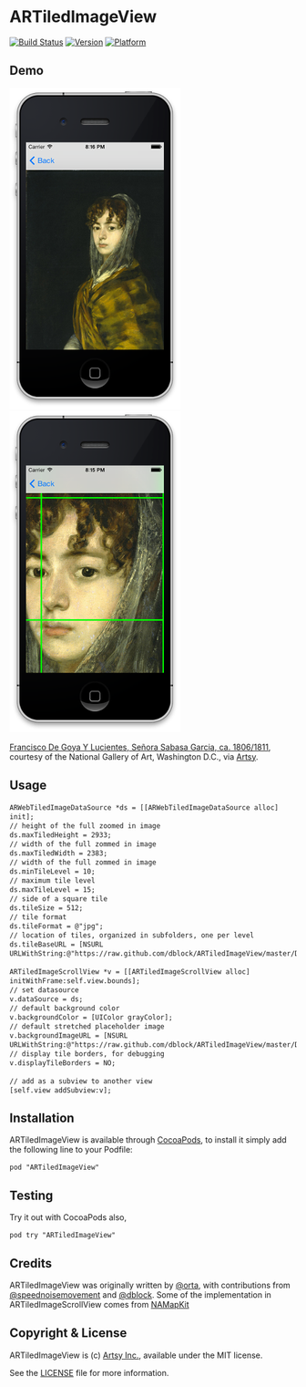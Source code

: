 # ARTiledImageView

[![Build Status](https://travis-ci.org/dblock/ARTiledImageView.png?branch=master)](https://travis-ci.org/dblock/ARTiledImageView)
[![Version](http://cocoapod-badges.herokuapp.com/v/ARTiledImageView/badge.png)](http://cocoadocs.org/docsets/ARTiledImage)
[![Platform](http://cocoapod-badges.herokuapp.com/p/ARTiledImageView/badge.png)](http://cocoadocs.org/docsets/ARTiledImage)

## Demo

![zoomed out](Demo/Screenshots/goya1.png)
![zoomed in](Demo/Screenshots/goya2.png)

[Francisco De Goya Y Lucientes, Señora Sabasa Garcia, ca. 1806/1811](https://artsy.net/artwork/francisco-jose-de-goya-y-lucientes-senora-sabasa-garcia), courtesy of the National Gallery of Art, Washington D.C., via [Artsy](https://artsy.net).

## Usage

``` objc
ARWebTiledImageDataSource *ds = [[ARWebTiledImageDataSource alloc] init];
// height of the full zoomed in image
ds.maxTiledHeight = 2933;
// width of the full zommed in image
ds.maxTiledWidth = 2383;
// width of the full zommed in image
ds.minTileLevel = 10;
// maximum tile level
ds.maxTileLevel = 15;
// side of a square tile
ds.tileSize = 512;
// tile format
ds.tileFormat = @"jpg";
// location of tiles, organized in subfolders, one per level
ds.tileBaseURL = [NSURL URLWithString:@"https://raw.github.com/dblock/ARTiledImageView/master/Demo/Tiles/SenoraSabasaGarcia/tiles"];

ARTiledImageScrollView *v = [[ARTiledImageScrollView alloc] initWithFrame:self.view.bounds];
// set datasource
v.dataSource = ds;
// default background color
v.backgroundColor = [UIColor grayColor];
// default stretched placeholder image
v.backgroundImageURL = [NSURL URLWithString:@"https://raw.github.com/dblock/ARTiledImageView/master/Demo/Tiles/SenoraSabasaGarcia/large.jpg"];
// display tile borders, for debugging
v.displayTileBorders = NO;

// add as a subview to another view
[self.view addSubview:v];
```

## Installation

ARTiledImageView is available through [CocoaPods](http://cocoapods.org), to install it simply add the following line to your Podfile:

    pod "ARTiledImageView"

## Testing

Try it out with CocoaPods also,

    pod try "ARTiledImageView"

## Credits

ARTiledImageView was originally written by [@orta](https://github.com/orta), with contributions from [@speednoisemovement](https://github.com/speednoisemovement) and [@dblock](https://github.com/dblock). Some of the implementation in ARTiledImageScrollView comes from [NAMapKit](https://github.com/neilang/NAMapKit)

## Copyright & License

ARTiledImageView is (c) [Artsy Inc.](http://artsy.net), available under the MIT license.

See the [LICENSE](LICENSE) file for more information.

